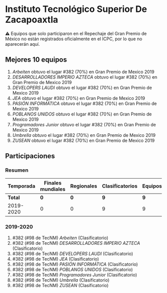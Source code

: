 # Instituto Tecnológico Superior De Zacapoaxtla

:warning: Equipos que solo participaron en el Repechaje del Gran Premio de México no están registrados oficialmente en el ICPC, por lo que no aparecerán aquí.

## Mejores 10 equipos

1. _Arbeiten_ obtuvo el lugar #382 (70%) en Gran Premio de Mexico 2019
1. _DESARROLLADORES IMPERIO AZTECA_ obtuvo el lugar #382 (70%) en Gran Premio de Mexico 2019
1. _DEVELOPERS LAUDI_ obtuvo el lugar #382 (70%) en Gran Premio de Mexico 2019
1. _JEA_ obtuvo el lugar #382 (70%) en Gran Premio de Mexico 2019
1. _PASIÓN INFORMÁTICA_ obtuvo el lugar #382 (70%) en Gran Premio de Mexico 2019
1. _POBLANOS UNIDOS_ obtuvo el lugar #382 (70%) en Gran Premio de Mexico 2019
1. _Programadores Junior_ obtuvo el lugar #382 (70%) en Gran Premio de Mexico 2019
1. _Umbrella_ obtuvo el lugar #382 (70%) en Gran Premio de Mexico 2019
1. _ZUSEAN_ obtuvo el lugar #382 (70%) en Gran Premio de Mexico 2019

## Participaciones

### Resumen

| Temporada | Finales mundiales | Regionales | Clasificatorios | Equipos |
| --- | --- | --- | --- | --- |
| **Total** | **0** | **0** | **9** | **9** |
| 2019-2020 | 0 | 0 | 9 | 9 |

### 2019-2020

1. #382 (#98 de TecNM) _Arbeiten_ (Clasificatorio)
1. #382 (#98 de TecNM) _DESARROLLADORES IMPERIO AZTECA_ (Clasificatorio)
1. #382 (#98 de TecNM) _DEVELOPERS LAUDI_ (Clasificatorio)
1. #382 (#98 de TecNM) _JEA_ (Clasificatorio)
1. #382 (#98 de TecNM) _PASIÓN INFORMÁTICA_ (Clasificatorio)
1. #382 (#98 de TecNM) _POBLANOS UNIDOS_ (Clasificatorio)
1. #382 (#98 de TecNM) _Programadores Junior_ (Clasificatorio)
1. #382 (#98 de TecNM) _Umbrella_ (Clasificatorio)
1. #382 (#98 de TecNM) _ZUSEAN_ (Clasificatorio)



